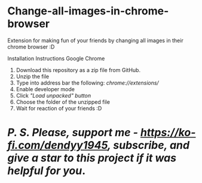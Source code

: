 # Change-all-images-in-chrome-browser
Extension for making fun of your friends by changing all images in their chrome browser :D

Installation Instructions
Google Chrome

1. Download this repository as a zip file from GitHub.
2. Unzip the file 
3. Type into address bar the following: <i>chrome://extensions/</i>
4. Enable developer mode
5. Click <i>"Load unpacked" button</i>
6. Choose the folder of the unzipped file
7. Wait for reaction of your friends :D

# <i>P. S. Please, support me - https://ko-fi.com/dendyy1945, subscribe, and give a star to this project if it was helpful for you</i>.
